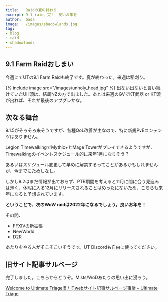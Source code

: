 ```yaml
---
title:   Raidの夏の終わり
excerpt: 9.1 raid、完！　良いお年を
author:  Gada
image:   /images/shadowlands.jpg
tag:
- blog
- raid
- shadowlands
---
```


## 9.1 Farm Raidおしまい

今週にてUTの9.1 Farm Raidも終了です。夏が終わった。来週は稲刈り。

{% include image src="/images/unholy_head.jpg" %}
出ない出ないと言い続けていたUH頭は、結局NZの方で出ました。あとは来週のGVでKT武器 or KT頭が出れば、それが最後のアプグレかな。

## 次なる舞台

9.1.5がそろそろ来そうですが、各種QoL改善が主なので、特に新規PvEコンテンツはありません。

Legion TimewalkingでMythic+とMage Towerがプレイできるようですが、Timewalkingのイベントスケジュール的に来年1月になりそう？

あるいはスケジュール変更して早めに解禁するってことがあるかもしれませんが、今までにためしなし。

しかし9.2はまだ情報が出ておらず、PTR期間を考えると11月に間に合う見込みは薄く、休暇に入る12月にリリースされることはめったにないため、こちらも来年になると予想されています。

**ということで、次のWoW raidは2022年になるでしょう。良いお年を！**

その間、

* FFXIVの新拡張
* NewWorld
* D2R

あたりをやる人がそこそこいそうです。UT Discordも自由に使ってください。

## 旧サイト記事サルベージ

完了しました。こちらからどうぞ。Mists/WoDあたりの思い出に浸ろう。

[Welcome to Ultimate Triage!!! / 旧webサイト記事サルベージ事業 – Ultimate Triage](/ultimate-triage/)
